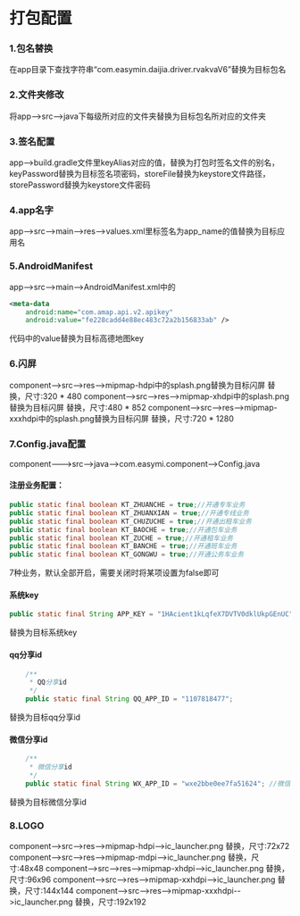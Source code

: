 # 打包配置
### 1.包名替换
在app目录下查找字符串“com.easymin.daijia.driver.rvakvaV6”替换为目标包名
### 2.文件夹修改
将app-->src-->java下每级所对应的文件夹替换为目标包名所对应的文件夹
### 3.签名配置
app-->build.gradle文件里keyAlias对应的值，替换为打包时签名文件的别名，keyPassword替换为目标签名项密码，storeFile替换为keystore文件路径，storePassword替换为keystore文件密码
### 4.app名字
app-->src-->main-->res-->values.xml里标签名为app_name的值替换为目标应用名
### 5.AndroidManifest
app-->src-->main-->AndroidManifest.xml中的

```xml
<meta-data
    android:name="com.amap.api.v2.apikey"
    android:value="fe228cadd4e88ec483c72a2b156833ab" />
```
代码中的value替换为目标高德地图key
### 6.闪屏
component-->src-->res-->mipmap-hdpi中的splash.png替换为目标闪屏  替换，尺寸:320 * 480
component-->src-->res-->mipmap-xhdpi中的splash.png替换为目标闪屏  替换，尺寸:480 * 852
component-->src-->res-->mipmap-xxxhdpi中的splash.png替换为目标闪屏  替换，尺寸:720 * 1280
### 7.Config.java配置
component--->src-->java-->com.easymi.component-->Config.java
#### 注册业务配置：
```java
public static final boolean KT_ZHUANCHE = true;//开通专车业务
public static final boolean KT_ZHUANXIAN = true;//开通专线业务
public static final boolean KT_CHUZUCHE = true;//开通出租车业务
public static final boolean KT_BAOCHE = true;//开通包车业务
public static final boolean KT_ZUCHE = true;//开通租车业务
public static final boolean KT_BANCHE = true;//开通班车业务
public static final boolean KT_GONGWU = true;//开通公务车业务
```
7种业务，默认全部开启，需要关闭时将某项设置为false即可
#### 系统key
```java
public static final String APP_KEY = "1HAcient1kLqfeX7DVTV0dklUkpGEnUC";//资运
```
替换为目标系统key
#### qq分享id
```java
    /**
     * QQ分享id
     */
    public static final String QQ_APP_ID = "1107818477";
```
替换为目标qq分享id

#### 微信分享id
```java
    /**
     * 微信分享id
     */
    public static final String WX_APP_ID = "wxe2bbe0ee7fa51624"; //微信app id
```
替换为目标微信分享id

### 8.LOGO
component-->src-->res-->mipmap-hdpi-->ic_launcher.png 替换，尺寸:72x72
component-->src-->res-->mipmap-mdpi-->ic_launcher.png 替换，尺寸:48x48
component-->src-->res-->mipmap-xhdpi-->ic_launcher.png 替换，尺寸:96x96
component-->src-->res-->mipmap-xxhdpi-->ic_launcher.png 替换，尺寸:144x144
component-->src-->res-->mipmap-xxxhdpi-->ic_launcher.png 替换，尺寸:192x192